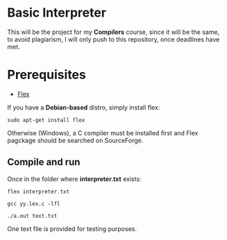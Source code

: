 # Basic Interpreter

This will be the project for my **Compilers** course, since it will be the same, to avoid plagiarism, I will only push to this repository, once deadlines have met.

# Prerequisites

- [Flex]([http://dinosaur.compilertools.net/flex/manpage.html](http://dinosaur.compilertools.net/flex/manpage.html))

If you have a **Debian-based** distro, simply install flex:

`sudo apt-get install flex
`

Otherwise (Windows), a C compiler must be installed first and Flex pagckage should be searched on SourceForge.

## Compile and run

Once in the folder where **interpreter.txt** exists:

`flex interpreter.txt`

`gcc yy.lex.c -lfl`

`./a.out text.txt`

One text file is provided for testing purposes.
